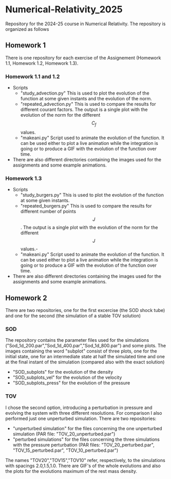 # Numerical-Relativity_2025
Repository for the 2024-25 course in Numerical Relativity. The repository is organized as follows
## Homework 1
There is one repository for each exercise of the Assignement (Homework 1.1, Homework 1.2, Homework 1.3).
### Homework 1.1 and 1.2
- Scripts
  - "study_advection.py" This is used to plot the evolution of the function at some given instants and the evolution of the norm.
  - "repeated_advection.py" This is used to compare the results for different courant factors. The output is a single plot with the evolution of the norm for the different $$C_f$$ values.
  - "makeani.py" Script used to animate the evolution of the function. It can be used either to plot a live animation while the integration is going or to produce a GIF with the evolution of the function over time. 
- There are also different directories containing the images used for the assignments and some example animations.
### Homework 1.3
- Scripts
  - "study_burgers.py" This is used to plot the evolution of the function at some given instants.
  - "repeated_burgers.py" This is used to compare the results for different number of points $$J$$. The output is a single plot with the evolution of the norm for the different $$J$$ values.- 
  - "makeani.py" Script used to animate the evolution of the function. It can be used either to plot a live animation while the integration is going or to produce a GIF with the evolution of the function over time. 
- There are also different directories containing the images used for the assignments and some example animations.
## Homework 2
There are two repositories, one for the first excercise (the SOD shock tube) and one for the second (the simulation of a stable TOV solution)
### SOD
The repository contains the parameter files used for the simulations ("Sod_1d_200.par","Sod_1d_400.par","Sod_1d_800.par") and some plots. The images containing the word "subplot" consist of three plots, one for the initial state, one for an intermediate state at half the simulated time and one at the final instant of the simulation (compared also with the exact solution)
- "SOD_subplots" for the evolution of the density
- "SOD_subplots_vel" for the evolution of the velocity
- "SOD_subplots_press" for the evolution of the pressure
### TOV
I chose the second option, introducing a perturbation in pressure and evolving the system with three different resolutions. For comparison I also performed just one unperturbed simulation. There are two repositories:
- "unperturbed simulation" for the files concerning the one unperturbed simulation (PAR file: "TOV_20_unperturbed.par") 
- "perturbed simulations" for the files concerning the three simulations with the pressure perturbation (PAR files: "TOV_20_perturbed.par", "TOV_15_perturbed.par", "TOV_10_perturbed.par")

The names "TOV20","TOV15","TOV10" refer, respectively, to the simulations with spacings 2.0,1.5,1.0. There are GIF's of the whole evolutions and also the plots for the evolutions maximum of the rest mass density.
